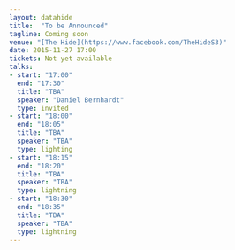 ```yaml
---
layout: datahide
title:  "To be Announced"
tagline: Coming soon
venue: "[The Hide](https://www.facebook.com/TheHideS3)"
date: 2015-11-27 17:00
tickets: Not yet available
talks:
- start: "17:00"
  end: "17:30"
  title: "TBA"
  speaker: "Daniel Bernhardt"
  type: invited
- start: "18:00"
  end: "18:05"
  title: "TBA"
  speaker: "TBA"
  type: lighting
- start: "18:15"
  end: "18:20"
  title: "TBA"
  speaker: "TBA"
  type: lightning
- start: "18:30"
  end: "18:35"
  title: "TBA"
  speaker: "TBA"
  type: lightning
---
```





